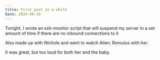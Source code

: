 ```yaml
---
title: First post in a while
Date: 2024-09-10
---
```

Tonight, I wrote an ssh-monitor script that will suspend my server in a set amount of time if there are no inbound connections to it

Also made up with Nichole and went to watch Alien: Romulus with her.

It was great, but too loud for both her and the baby.
